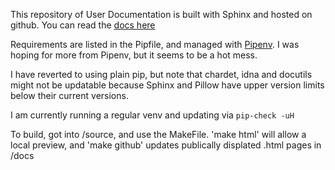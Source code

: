 This repository of User Documentation is built with Sphinx and hosted on github. You can read the [docs here](https://unsw-restech.github.io/)

Requirements are listed in the Pipfile, and managed with [Pipenv](https://pipenv-fork.readthedocs.io/en/latest/basics.html).
I was hoping for more from Pipenv, but it seems to be a hot mess. 

I have reverted to using plain pip, but note that chardet, idna and docutils might not be updatable because Sphinx and Pillow
have upper version limits below their current versions.

I am currently running a regular venv and updating via `pip-check -uH`

To build, got into /source, and use the MakeFile. 'make html' will allow a local preview, and 'make github' updates publically displated .html pages in /docs   
